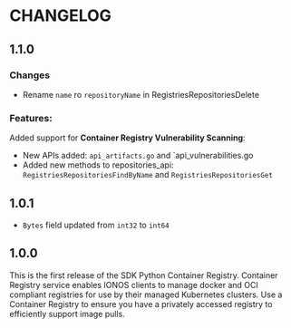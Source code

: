 # CHANGELOG

## 1.1.0
### Changes
- Rename `name` ro `repositoryName` in RegistriesRepositoriesDelete
### Features:
Added support for **Container Registry Vulnerability Scanning**:
- New APIs added: `api_artifacts.go` and `api_vulnerabilities.go
- Added new methods to repositories_api: `RegistriesRepositoriesFindByName` and `RegistriesRepositoriesGet`

## 1.0.1
- `Bytes` field updated from `int32` to `int64`

## 1.0.0
This is the first release of the SDK Python Container Registry. Container Registry service enables IONOS clients to manage docker and OCI compliant registries for use by their managed Kubernetes clusters. Use a Container Registry to ensure you have a privately accessed registry to efficiently support image pulls.

